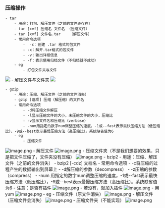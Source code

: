 ### 压缩操作
	- tar
		- 用途：打包、解压文件（之前的文件还存在）
		- tar [cvf] 压缩名 文件名 （压缩文件）
		- tar [xvf] 文件名.tar    （解压文件）
		- 常用命令选项
			-  -c：创建 .tar 格式的包文件
			- -x：解开.tar格式的包文件
			- -v：输出详细信息
			- -f：表示使用归档文件（不归档就不成功）
		- eg
			- 打包文件夹与文件
![](https://upload-images.jianshu.io/upload_images/14466013-9136a7e39f3f020c.png?imageMogr2/auto-orient/strip%7CimageView2/2/w/1240)
			- 解压文件与文件夹
![](https://upload-images.jianshu.io/upload_images/14466013-047597694f2fbb17.png?imageMogr2/auto-orient/strip%7CimageView2/2/w/1240)
			
	- gzip
		- 用途：压缩、解压文件（之前的文件消失）
		- gzip [选项] 压缩（解压缩）的文件名
		- 常用命令选项
			- -d将压缩文件解压
			- -l显示压缩文件的大小，未压缩文件的大小，压缩比
			- -v显示文件名和压缩比（verbose）
			- -num用指定的数字num调整压缩的速度，-1或--fast表示最快压缩方法（低压缩比），-9或--best表示最慢压缩方法（高压缩比）。系统缺省值为6
		- eg
			- 压缩文件
![image.png](https://upload-images.jianshu.io/upload_images/14466013-bf0566c01289d200.png?imageMogr2/auto-orient/strip%7CimageView2/2/w/1240)
			- 解压文件
![image.png](https://upload-images.jianshu.io/upload_images/14466013-391c42363e0a5925.png?imageMogr2/auto-orient/strip%7CimageView2/2/w/1240)
			- 压缩文件夹（不是我们想要的效果，只是把文件压缩了，文件夹没有压缩）
![image.png](https://upload-images.jianshu.io/upload_images/14466013-1d93e14e798953e8.png?imageMogr2/auto-orient/strip%7CimageView2/2/w/1240)
		- bzip2
			- 用途：压缩、解压文件（之前的文件消失）
			- bzip2 [-cdz] 文档名
			- 常用命令选项
				- -c将压缩的过程产生的数据输出到屏幕上
				- -d解压缩的参数（decompress）
				- -z压缩的参数（compress）
				- -num 用指定的数字num调整压缩的速度，-1或--fast表示最快压缩方法（低压缩比），-9或--best表示最慢压缩方法（高压缩比）。系统缺省值为6
			- 注意：是否有插件
![image.png](https://upload-images.jianshu.io/upload_images/14466013-4449d822f664eb05.png?imageMogr2/auto-orient/strip%7CimageView2/2/w/1240)
			- 若没有，就加入插件
![image.png](https://upload-images.jianshu.io/upload_images/14466013-f294962562657e36.png?imageMogr2/auto-orient/strip%7CimageView2/2/w/1240)
			- 用yum
![image.png](https://upload-images.jianshu.io/upload_images/14466013-c1ff3bf2c8599eb8.png?imageMogr2/auto-orient/strip%7CimageView2/2/w/1240)
		- eg
			- 压缩文件（原文件消失）
![image.png](https://upload-images.jianshu.io/upload_images/14466013-556ea4455427fc0e.png?imageMogr2/auto-orient/strip%7CimageView2/2/w/1240)
			- 解压文件（压缩文件会消失）
![image.png](https://upload-images.jianshu.io/upload_images/14466013-f96c7411301cba22.png?imageMogr2/auto-orient/strip%7CimageView2/2/w/1240)
			- 压缩文件夹（不能实现）
![image.png](https://upload-images.jianshu.io/upload_images/14466013-eadfc53132c480a7.png?imageMogr2/auto-orient/strip%7CimageView2/2/w/1240)